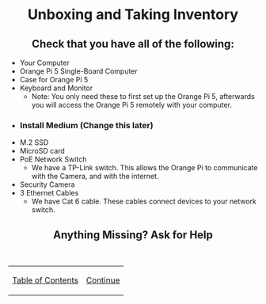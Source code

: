 <h1 align=center>Unboxing and Taking Inventory</h1>

<h2 align=center>Check that you have all of the following:</h2>

- Your Computer
- Orange Pi 5 Single-Board Computer
- Case for Orange Pi 5
- Keyboard and Monitor
  - Note: You only need these to first set up the Orange Pi 5, afterwards you will access the Orange Pi 5 remotely with your computer.
- <h3>Install Medium (Change this later)</h3>
- M.2 SSD
- MicroSD card
- PoE Network Switch
  - We have a TP-Link switch. This allows the Orange Pi to communicate with the Camera, and with the internet.
- Security Camera
- 3 Ethernet Cables
  - We have Cat 6 cable. These cables connect devices to your network switch.

<h2 align=center>Anything Missing? Ask for Help</h2>

<br>

<table align=center>
    <tr>
        </td>
        <td>

[Table of Contents](/README.md)
        </td>
        <td>
[Continue](/README.md)
        </td>
    </tr>
</table>
